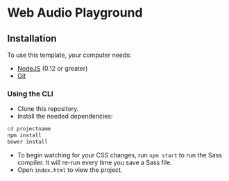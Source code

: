 # Web Audio Playground


## Installation

To use this template, your computer needs:

- [NodeJS](https://nodejs.org/en/) (0.12 or greater)
- [Git](https://git-scm.com/)


### Using the CLI

- Clone this repository.
- Install the needed dependencies:

```bash
cd projectname
npm install
bower install
```

- To begin watching for your CSS changes, run `npm start` to run the Sass compiler. It will re-run every time you save a Sass file.
- Open `index.html` to view the project.